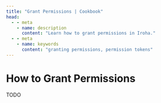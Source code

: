 ```yaml
---
title: "Grant Permissions | Cookbook"
head:
  - - meta
    - name: description
      content: "Learn how to grant permissions in Iroha."
  - - meta
    - name: keywords
      content: "granting permissions, permission tokens"
---
```


# How to Grant Permissions

TODO